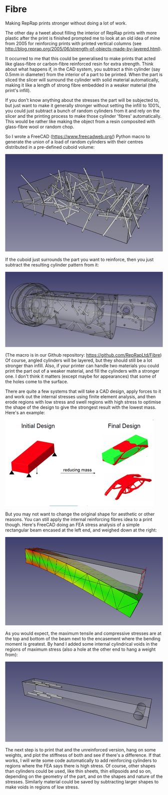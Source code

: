 # Fibre

Making RepRap prints stronger without doing a lot of work.

The other day a tweet about filling the interior of RepRap prints with more plastic after the print is finished prompted me to look at an old idea of mine from 2005 for reinforcing prints with printed vertical columns (see http://blog.reprap.org/2005/06/strength-of-objects-made-by-layered.html).

It occurred to me that this could be generalised to make prints that acted like glass-fibre or carbon-fibre reinforced resin for extra strength.  Think about what happens if, in the CAD system, you subtract a thin cylinder (say 0.5mm in diameter) from the interior of a part to be printed.  When the part is sliced the slicer will surround the cylinder with solid material automatically, making it like a length of strong fibre embedded in a weaker material (the print's infill).

If you don't know anything about the stresses the part will be subjected to, but just want to make it generally stronger without setting the infill to 100%, you could just subtract a bunch of random cylinders from it and rely on the slicer and the printing process to make those cylinder 'fibres' automatically.  This would be rather like making the object from a resin composited with glass-fibre wool or random chop.

So I wrote a FreeCAD (https://www.freecadweb.org/) Python macro to generate the union of a load of random cylinders with their centres distributed in a pre-defined cuboid volume:

![Random fibres](Pix/ranrods.png)

If the cuboid just surrounds the part you want to reinforce, then you just subtract the resulting cylinder pattern from it:

![Reinforced part](Pix/reinforced-part.png)

(The macro is in our Github repository: https://github.com/RepRapLtd/Fibre)  Of course, angled cylinders will be layered, but they should still be a lot stronger than infill.  Also, if your printer can handle two materials you could print the part out of a weaker material, and fill the cylinders with a stronger one.  I don't think it matters (except maybe for appearances) that some of the holes come to the surface.

There are quite a few systems that will take a CAD design, apply forces to it and work out the internal stresses using finite element analysis, and then erode regions with low stress and swell regions with high stress to optimise the shape of the design to give the strongest result with the lowest mass.  Here's an example:

![Optimised shape](Pix/fe-shape.png)

But you may not want to change the original shape for aesthetic or other reasons.  You can still apply the internal reinforcing fibres idea to a print though.  Here's FreeCAD doing an FEA stress analysis of a simple rectangular beam encased at the left end, and weighed down at the right:

![FEA Beam](Pix/FEA-beam.png)

As you would expect, the maximum tensile and compressive stresses are at the top and bottom of the beam next to the encasement where the bending moment is greatest.  By hand I added some internal cylindrical voids in the regions of maximum stress (also a hole at the other end to hang a weight from):

![Reinforced Beam](Pix/reinforced-beam.png)

The next step is to print that and the unreinforced version, hang on some weights, and plot the stiffness of both and see if there's a difference.  If that works, I will write some code automatically to add reinforcing cylinders to regions where the FEA says there is high stress.  Of course, other shapes than cylinders could be used, like thin sheets, thin ellipsoids and so on, depending on the geometry of the part, and on the shapes and nature of the stresses.  Similarly material could be saved by subtracting larger shapes to make voids in regions of low stress.





